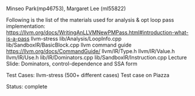 Minseo Park(mp46753), Margaret Lee (ml55822)

Following is the list of the materials used for analysis & opt loop pass implementation:
https://llvm.org/docs/WritingAnLLVMNewPMPass.html#introduction-what-is-a-pass
llvm-stress
lib/Analysis/LoopInfo.cpp
lib/SandboxIR/BasicBlock.cpp
llvm command guide
https://llvm.org/docs/CommandGuide/
llvm/IR/Type.h
llvm/IR/Value.h
llvm/IR/Use.h
lib/IR/Dominators.cpp
lib/SandboxIR/Instruction.cpp
Lecture Slide: Dominators, control-dependence and SSA form

Test Cases:
llvm-stress (500+ different cases)
Test case on Piazza

Status:
complete

